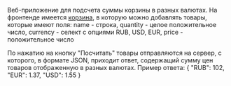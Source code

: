 Веб-приложение для подсчета суммы корзины в разных валютах.
На фронтенде имеется <a href="/cart">корзина</a>, в которую можно добавлять товары, которые имеют поля:
    name - строка,
    quantity - целое положительное число,
    currency - селект с опциями RUB, USD, EUR,
    price - положительное число

По нажатию на кнопку "Посчитать" товары отправляются на сервер, с которого, в формате JSON, приходит ответ, содержащий сумму цен товаров отображенную в разных валютах.
Пример ответа: {
    "RUB": 102,
    "EUR": 1.37,
    "USD": 1.55
}
